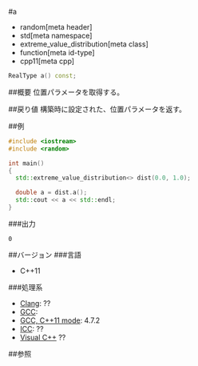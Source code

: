 #a
* random[meta header]
* std[meta namespace]
* extreme_value_distribution[meta class]
* function[meta id-type]
* cpp11[meta cpp]

```cpp
RealType a() const;
```

##概要
位置パラメータを取得する。


##戻り値
構築時に設定された、位置パラメータを返す。


##例
```cpp
#include <iostream>
#include <random>

int main()
{
  std::extreme_value_distribution<> dist(0.0, 1.0);

  double a = dist.a();
  std::cout << a << std::endl;
}
```

###出力
```
0
```

##バージョン
###言語
- C++11

###処理系
- [Clang](/implementation.md#clang): ??
- [GCC](/implementation.md#gcc): 
- [GCC, C++11 mode](/implementation.md#gcc): 4.7.2
- [ICC](/implementation.md#icc): ??
- [Visual C++](/implementation.md#visual_cpp) ??


##参照


